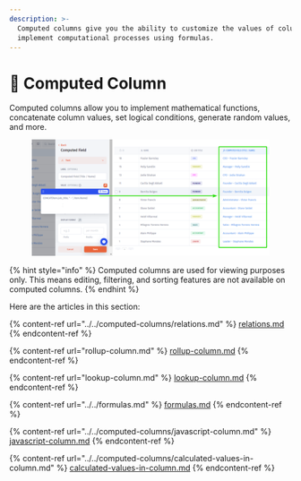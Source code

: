 ```yaml
---
description: >-
  Сomputed columns give you the ability to customize the values of column and
  implement computational processes using formulas.
---
```


# 🔢 Computed Column

Computed columns allow you to implement mathematical functions, concatenate column values, set logical conditions, generate random values, and more.&#x20;

<figure><img src="../../../.gitbook/assets/image (884).png" alt=""><figcaption></figcaption></figure>

{% hint style="info" %}
Computed columns are used for viewing purposes only. This means editing, filtering, and sorting features are not available on computed columns.
{% endhint %}

Here are the articles in this section:

{% content-ref url="../../computed-columns/relations.md" %}
[relations.md](../../computed-columns/relations.md)
{% endcontent-ref %}

{% content-ref url="rollup-column.md" %}
[rollup-column.md](rollup-column.md)
{% endcontent-ref %}

{% content-ref url="lookup-column.md" %}
[lookup-column.md](lookup-column.md)
{% endcontent-ref %}

{% content-ref url="../../formulas.md" %}
[formulas.md](../../formulas.md)
{% endcontent-ref %}

{% content-ref url="../../computed-columns/javascript-column.md" %}
[javascript-column.md](../../computed-columns/javascript-column.md)
{% endcontent-ref %}

{% content-ref url="../../computed-columns/calculated-values-in-column.md" %}
[calculated-values-in-column.md](../../computed-columns/calculated-values-in-column.md)
{% endcontent-ref %}

